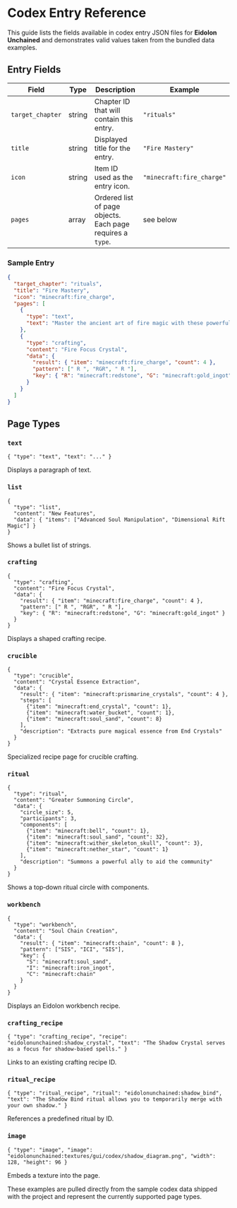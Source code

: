 # Codex Entry Reference

This guide lists the fields available in codex entry JSON files for **Eidolon Unchained** and demonstrates valid values taken from the bundled data examples.

## Entry Fields

| Field | Type | Description | Example |
|-------|------|-------------|---------|
| `target_chapter` | string | Chapter ID that will contain this entry. | `"rituals"` |
| `title` | string | Displayed title for the entry. | `"Fire Mastery"` |
| `icon` | string | Item ID used as the entry icon. | `"minecraft:fire_charge"` |
| `pages` | array | Ordered list of page objects. Each page requires a `type`. | see below |

### Sample Entry
```json
{
  "target_chapter": "rituals",
  "title": "Fire Mastery",
  "icon": "minecraft:fire_charge",
  "pages": [
    {
      "type": "text",
      "text": "Master the ancient art of fire magic with these powerful techniques. Fire spells require intense concentration and respect for the destructive force you wield."
    },
    {
      "type": "crafting",
      "content": "Fire Focus Crystal",
      "data": {
        "result": { "item": "minecraft:fire_charge", "count": 4 },
        "pattern": [" R ", "RGR", " R "],
        "key": { "R": "minecraft:redstone", "G": "minecraft:gold_ingot" }
      }
    }
  ]
}
```

## Page Types

### `text`
```
{ "type": "text", "text": "..." }
```
Displays a paragraph of text.

### `list`
```
{
  "type": "list",
  "content": "New Features",
  "data": { "items": ["Advanced Soul Manipulation", "Dimensional Rift Magic"] }
}
```
Shows a bullet list of strings.

### `crafting`
```
{
  "type": "crafting",
  "content": "Fire Focus Crystal",
  "data": {
    "result": { "item": "minecraft:fire_charge", "count": 4 },
    "pattern": [" R ", "RGR", " R "],
    "key": { "R": "minecraft:redstone", "G": "minecraft:gold_ingot" }
  }
}
```
Displays a shaped crafting recipe.

### `crucible`
```
{
  "type": "crucible",
  "content": "Crystal Essence Extraction",
  "data": {
    "result": { "item": "minecraft:prismarine_crystals", "count": 4 },
    "steps": [
      {"item": "minecraft:end_crystal", "count": 1},
      {"item": "minecraft:water_bucket", "count": 1},
      {"item": "minecraft:soul_sand", "count": 8}
    ],
    "description": "Extracts pure magical essence from End Crystals"
  }
}
```
Specialized recipe page for crucible crafting.

### `ritual`
```
{
  "type": "ritual",
  "content": "Greater Summoning Circle",
  "data": {
    "circle_size": 5,
    "participants": 3,
    "components": [
      {"item": "minecraft:bell", "count": 1},
      {"item": "minecraft:soul_sand", "count": 32},
      {"item": "minecraft:wither_skeleton_skull", "count": 3},
      {"item": "minecraft:nether_star", "count": 1}
    ],
    "description": "Summons a powerful ally to aid the community"
  }
}
```
Shows a top‑down ritual circle with components.

### `workbench`
```
{
  "type": "workbench",
  "content": "Soul Chain Creation",
  "data": {
    "result": { "item": "minecraft:chain", "count": 8 },
    "pattern": ["SIS", "ICI", "SIS"],
    "key": {
      "S": "minecraft:soul_sand",
      "I": "minecraft:iron_ingot",
      "C": "minecraft:chain"
    }
  }
}
```
Displays an Eidolon workbench recipe.

### `crafting_recipe`
```
{ "type": "crafting_recipe", "recipe": "eidolonunchained:shadow_crystal", "text": "The Shadow Crystal serves as a focus for shadow-based spells." }
```
Links to an existing crafting recipe ID.

### `ritual_recipe`
```
{ "type": "ritual_recipe", "ritual": "eidolonunchained:shadow_bind", "text": "The Shadow Bind ritual allows you to temporarily merge with your own shadow." }
```
References a predefined ritual by ID.

### `image`
```
{ "type": "image", "image": "eidolonunchained:textures/gui/codex/shadow_diagram.png", "width": 128, "height": 96 }
```
Embeds a texture into the page.

These examples are pulled directly from the sample codex data shipped with the project and represent the currently supported page types.
